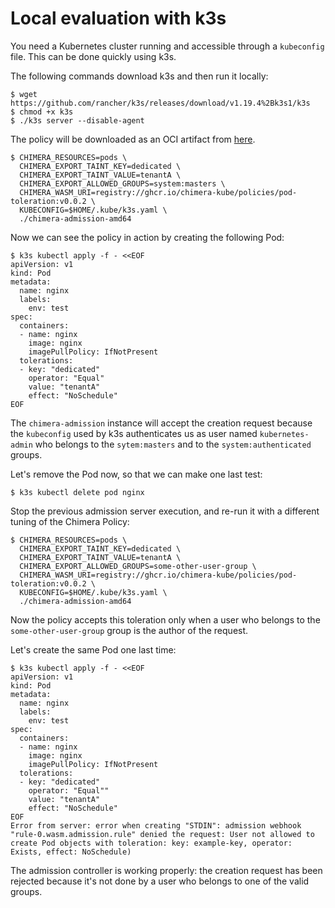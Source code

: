 # Local evaluation with k3s

You need a Kubernetes cluster running and accessible through a
`kubeconfig` file.  This can be done quickly using k3s.

The following commands download k3s and then run it locally:

```shell
$ wget https://github.com/rancher/k3s/releases/download/v1.19.4%2Bk3s1/k3s
$ chmod +x k3s
$ ./k3s server --disable-agent
```
The policy will be downloaded as an OCI artifact from
[here](https://github.com/orgs/chimera-kube/packages/container/package/policies%2Fpod-toleration).

```shell
$ CHIMERA_RESOURCES=pods \
  CHIMERA_EXPORT_TAINT_KEY=dedicated \
  CHIMERA_EXPORT_TAINT_VALUE=tenantA \
  CHIMERA_EXPORT_ALLOWED_GROUPS=system:masters \
  CHIMERA_WASM_URI=registry://ghcr.io/chimera-kube/policies/pod-toleration:v0.0.2 \
  KUBECONFIG=$HOME/.kube/k3s.yaml \
  ./chimera-admission-amd64
```

Now we can see the policy in action by creating the following Pod:

```shell
$ k3s kubectl apply -f - <<EOF
apiVersion: v1
kind: Pod
metadata:
  name: nginx
  labels:
    env: test
spec:
  containers:
  - name: nginx
    image: nginx
    imagePullPolicy: IfNotPresent
  tolerations:
  - key: "dedicated"
    operator: "Equal"
    value: "tenantA"
    effect: "NoSchedule"
EOF
```

The `chimera-admission` instance will accept the creation request because the
`kubeconfig` used by k3s authenticates us as user named `kubernetes-admin` who
belongs to the `sytem:masters` and to the `system:authenticated`
groups.

Let's remove the Pod now, so that we can make one last test:

```shell
$ k3s kubectl delete pod nginx
```

Stop the previous admission server execution, and re-run it with
a different tuning of the Chimera Policy:

```shell
$ CHIMERA_RESOURCES=pods \
  CHIMERA_EXPORT_TAINT_KEY=dedicated \
  CHIMERA_EXPORT_TAINT_VALUE=tenantA \
  CHIMERA_EXPORT_ALLOWED_GROUPS=some-other-user-group \
  CHIMERA_WASM_URI=registry://ghcr.io/chimera-kube/policies/pod-toleration:v0.0.2 \
  KUBECONFIG=$HOME/.kube/k3s.yaml \
  ./chimera-admission-amd64
```

Now the policy accepts this toleration only when a user who belongs to
the `some-other-user-group` group is the author of the request.

Let's create the same Pod one last time:

```shell
$ k3s kubectl apply -f - <<EOF
apiVersion: v1
kind: Pod
metadata:
  name: nginx
  labels:
    env: test
spec:
  containers:
  - name: nginx
    image: nginx
    imagePullPolicy: IfNotPresent
  tolerations:
  - key: "dedicated"
    operator: "Equal""
    value: "tenantA"
    effect: "NoSchedule"
EOF
Error from server: error when creating "STDIN": admission webhook "rule-0.wasm.admission.rule" denied the request: User not allowed to create Pod objects with toleration: key: example-key, operator: Exists, effect: NoSchedule)
```

The admission controller is working properly: the creation request has
been rejected because it's not done by a user who belongs to one of the
valid groups.
